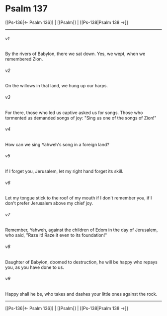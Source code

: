 # Psalm 137

[[Ps-136|← Psalm 136]] | [[Psalm]] | [[Ps-138|Psalm 138 →]]
***



###### v1 
By the rivers of Babylon, there we sat down. Yes, we wept, when we remembered Zion. 

###### v2 
On the willows in that land, we hung up our harps. 

###### v3 
For there, those who led us captive asked us for songs. Those who tormented us demanded songs of joy: "Sing us one of the songs of Zion!" 

###### v4 
How can we sing Yahweh's song in a foreign land? 

###### v5 
If I forget you, Jerusalem, let my right hand forget its skill. 

###### v6 
Let my tongue stick to the roof of my mouth if I don't remember you, if I don't prefer Jerusalem above my chief joy. 

###### v7 
Remember, Yahweh, against the children of Edom in the day of Jerusalem, who said, "Raze it! Raze it even to its foundation!" 

###### v8 
Daughter of Babylon, doomed to destruction, he will be happy who repays you, as you have done to us. 

###### v9 
Happy shall he be, who takes and dashes your little ones against the rock.

***
[[Ps-136|← Psalm 136]] | [[Psalm]] | [[Ps-138|Psalm 138 →]]
